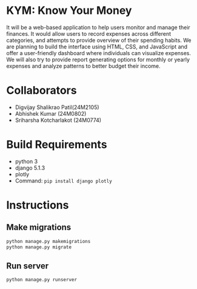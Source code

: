# KYM: Know Your Money

It will be a web-based application to help users monitor and manage their finances.
It would allow users to record expenses across different categories, and attempts to provide overview of their spending habits. We are planning to build the interface using HTML, CSS, and JavaScript and offer a user-friendly dashboard where individuals can visualize expenses. We will also try to provide report generating options for monthly or yearly expenses and analyze patterns to better budget their income.

# Collaborators

- Digvijay Shalikrao Patil(24M2105)
- Abhishek Kumar (24M0802)
- Sriharsha Kotcharlakot (24M0774)

# Build Requirements

- python 3
- django 5.1.3
- plotly
- Command: `pip install django plotly`

# Instructions

## Make migrations

```bash
python manage.py makemigrations
python manage.py migrate
```

## Run server

`python manage.py runserver`
